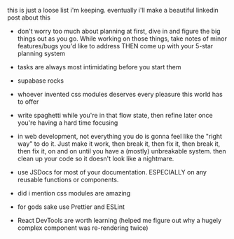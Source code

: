 this is just a loose list i'm keeping. eventually i'll make a beautiful linkedin post about this

-   don't worry too much about planning at first, dive in and figure the big things out as you go. While working on those things, take notes of minor features/bugs you'd like to address THEN come up with your 5-star planning system

-   tasks are always most intimidating before you start them

-   supabase rocks

-   whoever invented css modules deserves every pleasure this world has to offer

-   write spaghetti while you're in that flow state, then refine later once you're having a hard time focusing

-   in web development, not everything you do is gonna feel like the "right way" to do it. Just make it work, then break it, then fix it, then break it, then fix it, on and on until you have a (mostly) unbreakable system. then clean up your code so it doesn't look like a nightmare.

-   use JSDocs for most of your documentation. ESPECIALLY on any reusable functions or components.

-   did i mention css modules are amazing

-   for gods sake use Prettier and ESLint

-   React DevTools are worth learning (helped me figure out why a hugely complex component was re-rendering twice)
